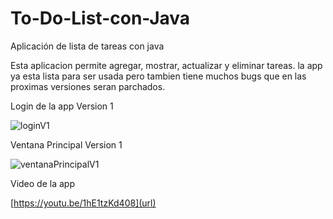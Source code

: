 # To-Do-List-con-Java
Aplicación de lista de tareas con java

Esta aplicacion permite agregar, mostrar, actualizar y eliminar tareas. 
la app ya esta lista para ser usada pero tambien tiene muchos bugs que en las proximas versiones seran parchados.

Login de la app Version 1

![loginV1](https://user-images.githubusercontent.com/61121429/101943069-42327380-3bc9-11eb-8313-eebd2529338f.PNG)


Ventana Principal Version 1

![ventanaPrincipalV1](https://user-images.githubusercontent.com/61121429/101943121-55ddda00-3bc9-11eb-9272-14ca0a5d58d1.PNG)


Video de la app

[https://youtu.be/1hE1tzKd408](url)
